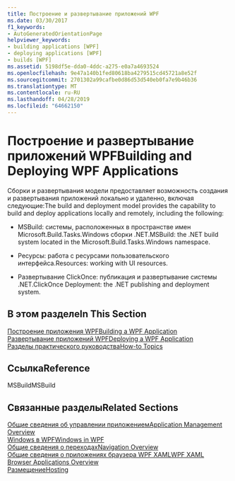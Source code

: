 ```yaml
---
title: Построение и развертывание приложений WPF
ms.date: 03/30/2017
f1_keywords:
- AutoGeneratedOrientationPage
helpviewer_keywords:
- building applications [WPF]
- deploying applications [WPF]
- builds [WPF]
ms.assetid: 5198df5e-dda0-4ddc-a275-e0a7a4693524
ms.openlocfilehash: 9e47a140b1fed80618ba4279515cd45721a8e52f
ms.sourcegitcommit: 2701302a99cafbe0d86d53d540eb0fa7e9b46b36
ms.translationtype: MT
ms.contentlocale: ru-RU
ms.lasthandoff: 04/28/2019
ms.locfileid: "64662150"
---
```

# <a name="building-and-deploying-wpf-applications"></a><span data-ttu-id="00f01-102">Построение и развертывание приложений WPF</span><span class="sxs-lookup"><span data-stu-id="00f01-102">Building and Deploying WPF Applications</span></span>
<span data-ttu-id="00f01-103">Сборки и развертывания модели предоставляет возможность создания и развертывания приложений локально и удаленно, включая следующие:</span><span class="sxs-lookup"><span data-stu-id="00f01-103">The build and deployment model provides the capability to build and deploy applications locally and remotely, including the following:</span></span>  
  
- <span data-ttu-id="00f01-104">MSBuild: системы, расположенных в пространстве имен Microsoft.Build.Tasks.Windows сборки .NET.</span><span class="sxs-lookup"><span data-stu-id="00f01-104">MSBuild: the .NET build system located in the Microsoft.Build.Tasks.Windows namespace.</span></span>  
  
- <span data-ttu-id="00f01-105">Ресурсы: работа с ресурсами пользовательского интерфейса.</span><span class="sxs-lookup"><span data-stu-id="00f01-105">Resources: working with UI resources.</span></span>  
  
- <span data-ttu-id="00f01-106">Развертывание ClickOnce: публикация и развертывание системы .NET.</span><span class="sxs-lookup"><span data-stu-id="00f01-106">ClickOnce Deployment: the .NET publishing and deployment system.</span></span>  
  
## <a name="in-this-section"></a><span data-ttu-id="00f01-107">В этом разделе</span><span class="sxs-lookup"><span data-stu-id="00f01-107">In This Section</span></span>  
 [<span data-ttu-id="00f01-108">Построение приложения WPF</span><span class="sxs-lookup"><span data-stu-id="00f01-108">Building a WPF Application</span></span>](building-a-wpf-application-wpf.md)  
 [<span data-ttu-id="00f01-109">Развертывание приложений WPF</span><span class="sxs-lookup"><span data-stu-id="00f01-109">Deploying a WPF Application</span></span>](deploying-a-wpf-application-wpf.md)  
 [<span data-ttu-id="00f01-110">Разделы практического руководства</span><span class="sxs-lookup"><span data-stu-id="00f01-110">How-to Topics</span></span>](build-and-deploy-how-to-topics.md)  
  
## <a name="reference"></a><span data-ttu-id="00f01-111">Ссылка</span><span class="sxs-lookup"><span data-stu-id="00f01-111">Reference</span></span>  
 <span data-ttu-id="00f01-112">MSBuild</span><span class="sxs-lookup"><span data-stu-id="00f01-112">MSBuild</span></span>  
  
## <a name="related-sections"></a><span data-ttu-id="00f01-113">Связанные разделы</span><span class="sxs-lookup"><span data-stu-id="00f01-113">Related Sections</span></span>  
 [<span data-ttu-id="00f01-114">Общие сведения об управлении приложением</span><span class="sxs-lookup"><span data-stu-id="00f01-114">Application Management Overview</span></span>](application-management-overview.md)  
  [<span data-ttu-id="00f01-115">Windows в WPF</span><span class="sxs-lookup"><span data-stu-id="00f01-115">Windows in WPF</span></span>](windows-in-wpf-applications.md)  
  [<span data-ttu-id="00f01-116">Общие сведения о переходах</span><span class="sxs-lookup"><span data-stu-id="00f01-116">Navigation Overview</span></span>](navigation-overview.md)  
  [<span data-ttu-id="00f01-117">Общие сведения о приложениях браузера WPF XAML</span><span class="sxs-lookup"><span data-stu-id="00f01-117">WPF XAML Browser Applications Overview</span></span>](wpf-xaml-browser-applications-overview.md)  
  [<span data-ttu-id="00f01-118">Размещение</span><span class="sxs-lookup"><span data-stu-id="00f01-118">Hosting</span></span>](hosting-wpf-applications.md)
